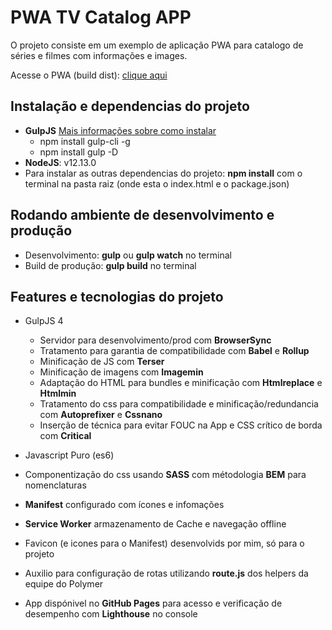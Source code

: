 # PWA TV Catalog APP

O projeto consiste em um exemplo de aplicação PWA para catalogo de séries e filmes com informações e images.

Acesse o PWA (build dist): [clique aqui](https://vromao.github.io/pwa-tv-catalog/dist/)

## Instalação e dependencias do projeto
- **GulpJS** [Mais informações sobre como instalar](https://gulpjs.com/docs/en/getting-started/quick-start)
  - npm install gulp-cli -g
  - npm install gulp -D
- **NodeJS**: v12.13.0
- Para instalar as outras dependencias do projeto: **npm install** com o terminal na pasta raiz (onde esta o index.html e o package.json)

## Rodando ambiente de desenvolvimento e produção
- Desenvolvimento: **gulp** ou **gulp watch** no terminal
- Build de produção: **gulp build** no terminal

## Features e tecnologias do projeto
- GulpJS 4
  - Servidor para desenvolvimento/prod com **BrowserSync**
  - Tratamento para garantia de compatibilidade com **Babel** e **Rollup**
  - Minificação de JS com **Terser**
  - Minificação de imagens com **Imagemin**
  - Adaptação do HTML para bundles e minificação com **Htmlreplace** e **Htmlmin**
  - Tratamento do css para compatibilidade e minificação/redundancia com **Autoprefixer** e **Cssnano**
  - Inserção de técnica para evitar FOUC na App e CSS crítico de borda com **Critical**
  
- Javascript Puro (es6)
- Componentização do css usando **SASS** com métodologia **BEM** para nomenclaturas
- **Manifest** configurado com ícones e infomações
- **Service Worker** armazenamento de Cache e navegação offline
- Favicon (e icones para o Manifest) desenvolvids por mim, só para o projeto
- Auxilio para configuração de rotas utilizando **route.js** dos helpers da equipe do Polymer
- App dispónivel no **GitHub Pages** para acesso e verificação de desempenho com **Lighthouse** no console
